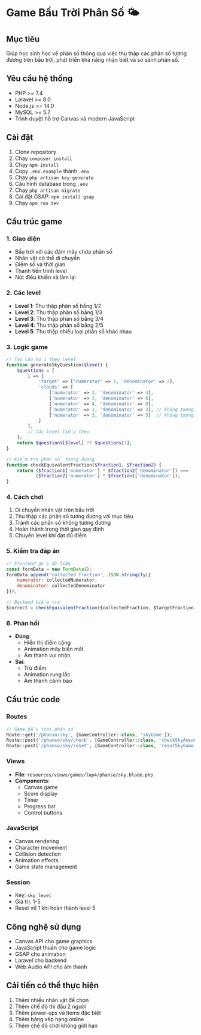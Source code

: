 # Game Bầu Trời Phân Số 🌤️

## Mục tiêu
Giúp học sinh học về phân số thông qua việc thu thập các phân số tương đương trên bầu trời, phát triển khả năng nhận biết và so sánh phân số.

## Yêu cầu hệ thống
- PHP >= 7.4
- Laravel >= 8.0
- Node.js >= 14.0
- MySQL >= 5.7
- Trình duyệt hỗ trợ Canvas và modern JavaScript

## Cài đặt
1. Clone repository
2. Chạy `composer install`
3. Chạy `npm install`
4. Copy `.env.example` thành `.env`
5. Chạy `php artisan key:generate`
6. Cấu hình database trong `.env`
7. Chạy `php artisan migrate`
8. Cài đặt GSAP: `npm install gsap`
9. Chạy `npm run dev`

## Cấu trúc game

### 1. Giao diện
- Bầu trời với các đám mây chứa phân số
- Nhân vật có thể di chuyển
- Điểm số và thời gian
- Thanh tiến trình level
- Nút điều khiển và làm lại

### 2. Các level
- **Level 1**: Thu thập phân số bằng 1/2
- **Level 2**: Thu thập phân số bằng 1/3
- **Level 3**: Thu thập phân số bằng 3/4
- **Level 4**: Thu thập phân số bằng 2/5
- **Level 5**: Thu thập nhiều loại phân số khác nhau

### 3. Logic game
```php
// Tạo câu hỏi theo level
function generateSkyQuestion($level) {
    $questions = [
        1 => [
            'target' => ['numerator' => 1, 'denominator' => 2],
            'clouds' => [
                ['numerator' => 2, 'denominator' => 4],
                ['numerator' => 3, 'denominator' => 6],
                ['numerator' => 4, 'denominator' => 8],
                ['numerator' => 1, 'denominator' => 3], // không tương đương
                ['numerator' => 3, 'denominator' => 5]  // không tương đương
            ]
        ],
        // Các level tiếp theo
    ];
    return $questions[$level] ?? $questions[1];
}

// Kiểm tra phân số tương đương
function checkEquivalentFraction($fraction1, $fraction2) {
    return ($fraction1['numerator'] * $fraction2['denominator']) ===
           ($fraction2['numerator'] * $fraction1['denominator']);
}
```

### 4. Cách chơi
1. Di chuyển nhân vật trên bầu trời
2. Thu thập các phân số tương đương với mục tiêu
3. Tránh các phân số không tương đương
4. Hoàn thành trong thời gian quy định
5. Chuyển level khi đạt đủ điểm

### 5. Kiểm tra đáp án
```javascript
// Frontend gửi dữ liệu
const formData = new FormData();
formData.append('collected_fraction', JSON.stringify({
    numerator: collectedNumerator,
    denominator: collectedDenominator
}));

// Backend kiểm tra
$correct = checkEquivalentFraction($collectedFraction, $targetFraction);
```

### 6. Phản hồi
- **Đúng**: 
  - Hiển thị điểm cộng
  - Animation mây biến mất
  - Âm thanh vui nhộn
- **Sai**: 
  - Trừ điểm
  - Animation rung lắc
  - Âm thanh cảnh báo

## Cấu trúc code

### Routes
```php
// Game bầu trời phân số
Route::get('/phanso/sky', [GameController::class, 'skyGame']);
Route::post('/phanso/sky/check', [GameController::class, 'checkSkyAnswer']);
Route::post('/phanso/sky/reset', [GameController::class, 'resetSkyGame']);
```

### Views
- **File**: `resources/views/games/lop4/phanso/sky.blade.php`
- **Components**:
  - Canvas game
  - Score display
  - Timer
  - Progress bar
  - Control buttons

### JavaScript
- Canvas rendering
- Character movement
- Collision detection
- Animation effects
- Game state management

### Session
- Key: `sky_level`
- Giá trị: 1-5
- Reset về 1 khi hoàn thành level 5

## Công nghệ sử dụng
- Canvas API cho game graphics
- JavaScript thuần cho game logic
- GSAP cho animation
- Laravel cho backend
- Web Audio API cho âm thanh

## Cải tiến có thể thực hiện
1. Thêm nhiều nhân vật để chọn
2. Thêm chế độ thi đấu 2 người
3. Thêm power-ups và items đặc biệt
4. Thêm bảng xếp hạng online
5. Thêm chế độ chơi không giới hạn
``` 